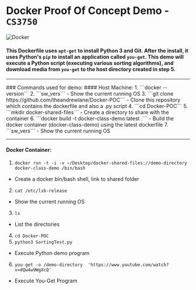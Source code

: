 # Docker Proof Of Concept Demo - ```CS3750```

![Docker](https://upload.wikimedia.org/wikipedia/commons/7/79/Docker_(container_engine)_logo.png?raw=true)

#### This Dockerfile uses ```apt-get``` to install Python 3 and Git. After the install, it uses Python's ```pip``` to install an application called ```you-get```. This demo will execute a Python script (executing various sorting algorithms), and download media from ```you-get``` to the host directory created in step 5. 

<hr>
### Commands used for demo:
#### Host Machine:
1.  ```docker --version```
2. ```sw_vers```
  - Show the current running OS
3. ```git clone https://github.com/theandrewlane/Docker-POC``` 
  - Clone this repository which contains the dockerfile and also a .py script
4. ```cd Docker-POC```
5. ```mkdir docker-shared-files``` 
  - Create a directory to share with the container
6. ```docker build -t docker-class-demo:latest .```
  - Build the docker container (docker-class-demo) using the latest dockerfile
7. ```sw_vers```
  - Show the current running OS
<hr>

#### Docker Container:

1. ```docker run -t -i -v ~/Desktop/docker-shared-files://demo-directory docker-class-demo /bin/bash``` 
  - Create a docker bin/bash shell, link to shared folder
2. ```cat /etc/lsb-release``` 
  - Show the current running OS
3. ```ls```
  - List the directories
4. ```cd Docker-POC```
5. ```python3 SortingTest.py``` 
  - Execute Python demo program
6. ```you-get -o /demo-directory  'https://www.youtube.com/watch?v=dQw4w9WgXcQ'``` 
  - Execute You-Get Program
